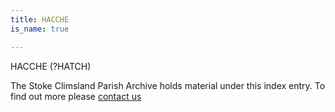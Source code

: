 ```yaml
---
title: HACCHE
is_name: true

---
```


HACCHE (?HATCH)


The Stoke Climsland Parish Archive holds material under this index entry. To find out more please [contact us](/contact/)

